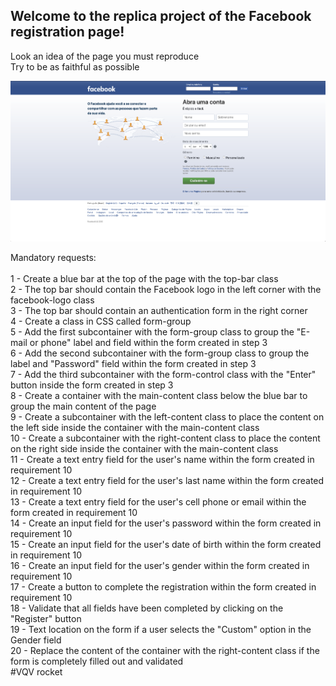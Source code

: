 ## Welcome to the replica project of the Facebook registration page!<br>
Look an idea of the page you must reproduce<br>
Try to be as faithful as possible<br>

<img src="./facebook.png" />

Mandatory requests:<br><br>
1 - Create a blue bar at the top of the page with the top-bar class<br>
2 - The top bar should contain the Facebook logo in the left corner with the facebook-logo class<br>
3 - The top bar should contain an authentication form in the right corner<br>
4 - Create a class in CSS called form-group<br>
5 - Add the first subcontainer with the form-group class to group the "E-mail or phone" label and field within the form created in step 3<br>
6 - Add the second subcontainer with the form-group class to group the label and "Password" field within the form created in step 3<br>
7 - Add the third subcontainer with the form-control class with the "Enter" button inside the form created in step 3<br>
8 - Create a container with the main-content class below the blue bar to group the main content of the page<br>
9 - Create a subcontainer with the left-content class to place the content on the left side inside the container with the main-content class<br>
10 - Create a subcontainer with the right-content class to place the content on the right side inside the container with the main-content class<br>
11 - Create a text entry field for the user's name within the form created in requirement 10<br>
12 - Create a text entry field for the user's last name within the form created in requirement 10<br>
13 - Create a text entry field for the user's cell phone or email within the form created in requirement 10<br>
14 - Create an input field for the user's password within the form created in requirement 10<br>
15 - Create an input field for the user's date of birth within the form created in requirement 10<br>
16 - Create an input field for the user's gender within the form created in requirement 10<br>
17 - Create a button to complete the registration within the form created in requirement 10<br>
18 - Validate that all fields have been completed by clicking on the "Register" button<br>
19 - Text location on the form if a user selects the "Custom" option in the Gender field<br>
20 - Replace the content of the container with the right-content class if the form is completely filled out and validated<br>
#VQV rocket
